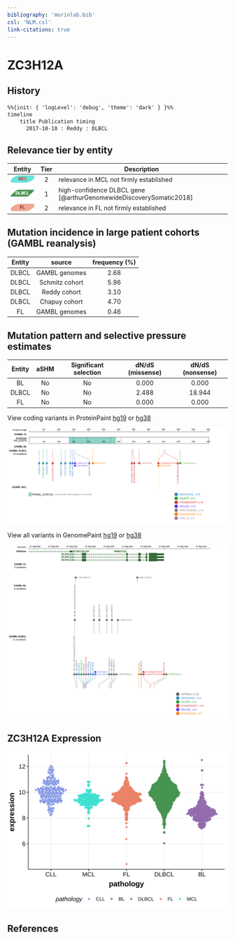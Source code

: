 ```yaml
---
bibliography: 'morinlab.bib'
csl: 'NLM.csl'
link-citations: true
---
```

# ZC3H12A

## History
```mermaid
%%{init: { 'logLevel': 'debug', 'theme': 'dark' } }%%
timeline
    title Publication timing
      2017-10-10 : Reddy : DLBCL
```

## Relevance tier by entity

|Entity|Tier|Description                           |
|:------:|:----:|--------------------------------------|
|![MCL](images/icons/MCL_tier2.png)|2|relevance in MCL not firmly established|
|![DLBCL](images/icons/DLBCL_tier1.png) |1   |high-confidence DLBCL gene            [@arthurGenomewideDiscoverySomatic2018]|
|![FL](images/icons/FL_tier2.png)    |2   |relevance in FL not firmly established|

## Mutation incidence in large patient cohorts (GAMBL reanalysis)

|Entity|source        |frequency (%)|
|:------:|:--------------:|:-------------:|
|DLBCL |GAMBL genomes |2.68         |
|DLBCL |Schmitz cohort|5.96         |
|DLBCL |Reddy cohort  |3.10         |
|DLBCL |Chapuy cohort |4.70         |
|FL    |GAMBL genomes |0.46         |

## Mutation pattern and selective pressure estimates

|Entity|aSHM|Significant selection|dN/dS (missense)|dN/dS (nonsense)|
|:------:|:----:|:---------------------:|:----------------:|:----------------:|
|BL    |No  |No                   |0.000           | 0.000          |
|DLBCL |No  |No                   |2.488           |18.944          |
|FL    |No  |No                   |0.000           | 0.000          |



View coding variants in ProteinPaint [hg19](https://morinlab.github.io/LLMPP/GAMBL/ZC3H12A_protein.html)  or [hg38](https://morinlab.github.io/LLMPP/GAMBL/ZC3H12A_protein_hg38.html)

![](images/proteinpaint/ZC3H12A_NM_025079.svg)

View all variants in GenomePaint [hg19](https://morinlab.github.io/LLMPP/GAMBL/ZC3H12A.html)  or [hg38](https://morinlab.github.io/LLMPP/GAMBL/ZC3H12A_hg38.html)

![](images/proteinpaint/ZC3H12A.svg)

## ZC3H12A Expression
![](images/gene_expression/ZC3H12A_by_pathology.svg)
<!-- ORIGIN: arthurGenomewideDiscoverySomatic2018 -->
<!-- DLBCL: arthurGenomewideDiscoverySomatic2018 -->

## References
